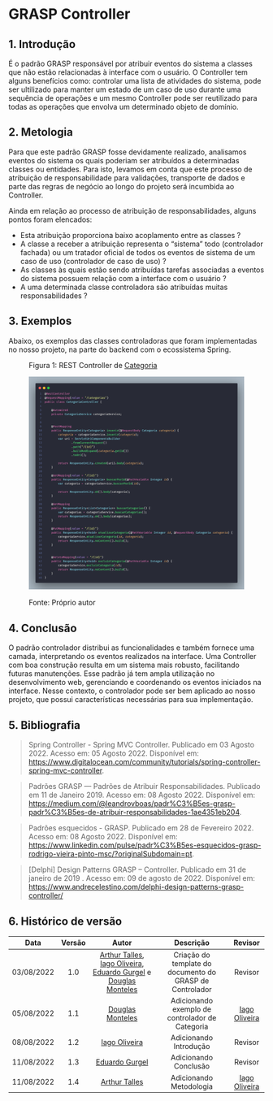 # GRASP Controller

## 1. Introdução

É o padrão GRASP responsável por atribuir eventos do sistema a classes que não estão relacionadas à interface com o usuário. O Controller tem alguns benefícios como: controlar uma lista  de atividades do sistema, pode ser ultilizado para manter um estado de um caso de uso durante uma sequência de operações e um mesmo Controller pode ser reutilizado para todas as operações que envolva um determinado objeto de domínio.


## 2. Metologia

Para que este padrão GRASP fosse devidamente realizado, analisamos eventos do sistema os quais poderiam ser atribuídos a determinadas classes ou entidades. Para isto, levamos em conta que este processo de atribuição de responsabilidade para validações, transporte de dados e parte das regras de negócio ao longo do projeto será incumbida ao Controller.

Ainda em relação ao processo de atribuição de responsabilidades, alguns pontos foram elencados:

* Esta atribuição proporciona baixo acoplamento entre as classes ?
* A classe a receber a atribuição representa o “sistema” todo (controlador fachada) ou um tratador oficial de todos os eventos de
sistema de um caso de uso (controlador de caso de uso) ?
* As classes às quais estão sendo atribuídas tarefas associadas a eventos do sistema possuem relação com a interface com o usuário ?
* A uma determinada classe controladora são atribuídas muitas responsabilidades ? 


## 3. Exemplos
Abaixo, os exemplos das classes controladoras que foram implementadas no nosso projeto, na parte do backend com o ecossistema Spring.

<figure>
  <figcaption>
    Figura 1: REST Controller de 
    <a href="https://github.com/UnBArqDsw2022-1/2022.1_G3_Bazar_Backend/blob/main/src/main/java/com/fga/bazar/controllers/CategoriaController.java" target="_blank">Categoria</a>
  </figcaption>

  ![Controller de Categoria](../img/grasp/ex-controller-1.png)

  <figcaption>Fonte: Próprio autor</figcaption>
</figure>

## 4. Conclusão
O padrão controlador distribui as funcionalidades e também fornece uma camada, interpretando os eventos realizados na interface. Uma Controller com boa construção resulta em um sistema mais robusto, facilitando futuras manutenções. Esse padrão já tem ampla utilização no desenvolvimento web, gerenciando e coordenando os eventos iniciados na interface. Nesse contexto, o controlador pode ser bem aplicado ao nosso projeto, que possui características necessárias para sua implementação.

## 5. Bibliografia

> Spring Controller - Spring MVC Controller. Publicado em 03 Agosto 2022. Acesso em: 05 Agosto 2022. Disponível em: <https://www.digitalocean.com/community/tutorials/spring-controller-spring-mvc-controller>.

> Padrões GRASP — Padrões de Atribuir Responsabilidades. Publicado em 11 de Janeiro 2019. Acesso em: 08 Agosto 2022. Disponível em: <https://medium.com/@leandrovboas/padr%C3%B5es-grasp-padr%C3%B5es-de-atribuir-responsabilidades-1ae4351eb204>.

> Padrões esquecidos - GRASP. Publicado em 28 de Fevereiro 2022. Acesso em: 08 Agosto 2022. Disponível em: <https://www.linkedin.com/pulse/padr%C3%B5es-esquecidos-grasp-rodrigo-vieira-pinto-msc/?originalSubdomain=pt>.

>[Delphi] Design Patterns GRASP – Controller. Publicado em 31 de janeiro de 2019 . Acesso em: 09 de agosto de 2022. Disponível em: <https://www.andrecelestino.com/delphi-design-patterns-grasp-controller/>

## 6. Histórico de versão
| Data | Versão | Autor | Descrição | Revisor |
| :-: | :-: | :-: | :-: | :-: |
| 03/08/2022 | 1.0 | [Arthur Talles](https://github.com/art1505), [Iago Oliveira](https://github.com/iagoomr), [Eduardo Gurgel](https://github.com/EduardoGurgel) e [Douglas Monteles](https://github.com/DouglasMonteles) | Criação do template do documento do GRASP de Controlador | Revisor |
| 05/08/2022 | 1.1 | [Douglas Monteles](https://github.com/DouglasMonteles) | Adicionando exemplo de controlador de Categoria | [Iago Oliveira](https://github.com/iagoomr) |
| 08/08/2022 | 1.2 | [Iago Oliveira](https://github.com/iagoomr) | Adicionando Introdução | Revisor |
| 11/08/2022 | 1.3 | [Eduardo Gurgel](https://github.com/EduardoGurgel) | Adicionando Conclusão | Revisor |
| 11/08/2022 | 1.4 | [Arthur Talles](https://github.com/art1505) | Adicionando Metodologia | [Iago Oliveira](https://github.com/iagoomr) |
